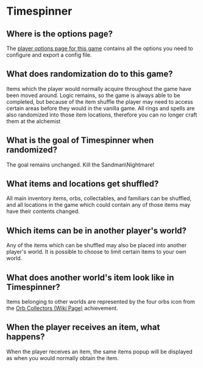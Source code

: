 # Timespinner

## Where is the options page?

The [player options page for this game](../player-options) contains all the options you need to configure and export a
config file.

## What does randomization do to this game?

Items which the player would normally acquire throughout the game have been moved around. Logic remains, so the game is
always able to be completed, but because of the item shuffle the player may need to access certain areas before they
would in the vanilla game. All rings and spells are also randomized into those item locations, therefore you can no
longer craft them at the alchemist

## What is the goal of Timespinner when randomized?

The goal remains unchanged. Kill the Sandman\Nightmare!

## What items and locations get shuffled?

All main inventory items, orbs, collectables, and familiars can be shuffled, and all locations in the game which could
contain any of those items may have their contents changed.

## Which items can be in another player's world?

Any of the items which can be shuffled may also be placed into another player's world. It is possible to choose to limit
certain items to your own world.

## What does another world's item look like in Timespinner?

Items belonging to other worlds are represented by the four orbs icon from the [Orb Collectors (Wiki Page)](https://timespinnerwiki.com/Achievements) achievement.

## When the player receives an item, what happens?

When the player receives an item, the same items popup will be displayed as when you would normally obtain the item.


